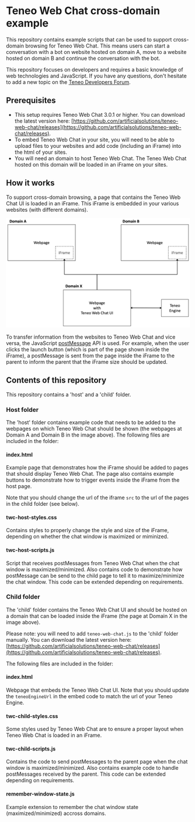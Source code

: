 # Teneo Web Chat cross-domain example
This repository contains example scripts that can be used to support cross-domain browsing for Teneo Web Chat. This means users can start a conversation with a bot on website hosted on domain A, move to a website hosted on domain B and continue the conversation with the bot.

This repository focuses on developers and requires a basic knowledge of web technologies and JavaScript. If you have any questions, don't hesitate to add a new topic on the [Teneo Developers Forum](https://community.teneo.ai/c/developement/teneo-webchat/12).

## Prerequisites
* This setup requires Teneo Web Chat 3.0.1 or higher. You can download the latest version here: [https://github.com/artificialsolutions/teneo-web-chat/releases](https://github.com/artificialsolutions/teneo-web-chat/releases).
* To embed Teneo Web Chat in your site, you will need to be able to upload files to your websites and add code (including an iFrame) into the html of your sites.
* You will need an domain to host Teneo Web Chat. The Teneo Web Chat hosted on this domain will be loaded in an iFrame on your sites.

## How it works
To support cross-domain browsing, a page that contains the Teneo Web Chat UI is loaded in an iFrame. This iFrame is embedded in your various websites (with different domains).

![Teneo Web Chat loaded in iFrame](host_child.png)

To transfer information from the websites to Teneo Web Chat and vice versa, the JavaScript [postMessage](https://developer.mozilla.org/en-US/docs/Web/API/Window/postMessage) API is used. For example, when the user clicks the launch button (which is part of the page shown inside the iFrame), a postMessage is sent from the page inside the iFrame to the parent to inform the parent that the iFrame size should be updated.

## Contents of this repository
This repository contains a 'host' and a 'child' folder.

### Host folder
The 'host' folder contains example code that needs to be added to the webpages on which Teneo Web Chat should be shown (the webpages at Domain A and Domain B in the image above). The following files are included in the folder:

#### index.html
Example page that demonstrates how the iFrame should be added to pages that should display Teneo Web Chat. The page also contains example buttons to demonstrate how to trigger events inside the iFrame from the host page. 

Note that you should change the url of the iframe `src` to the url of the pages in the child folder (see below).

#### twc-host-styles.css 
Contains styles to properly change the style and size of the iFrame, depending on whether the chat window is maximized or miminized.

#### twc-host-scripts.js
Script that receives postMessages from Teneo Web Chat when the chat window is maximized/minimized. Also contains code to demonstrate how postMessage can be send to the child page to tell it to maximize/minimize the chat window. This code can be extended depending on requirements.

### Child folder
The 'child' folder contains the Teneo Web Chat UI and should be hosted on a domain that can be loaded inside the iFrame (the page at Domain X in the image above). 

Please note: you will need to add `teneo-web-chat.js` to the 'child' folder manually. You can download the latest version here: [https://github.com/artificialsolutions/teneo-web-chat/releases](https://github.com/artificialsolutions/teneo-web-chat/releases).

The following files are included in the folder:

#### index.html
Webpage that embeds the Teneo Web Chat UI. Note that you should update the `teneoEngineUrl` in the embed code to match the url of your Teneo Engine.

#### twc-child-styles.css
Some styles used by Teneo Web Chat are to ensure a proper layout when Teneo Web Chat is loaded in an iFrame.

#### twc-child-scripts.js
Contains the code to send postMessages to the parent page when the chat window is maximized/minimized. Also contains example code to handle postMessages received by the parent. This code can be extended depending on requirements.

#### remember-window-state.js
Example extension to remember the chat window state (maximized/minimized) accross domains.

